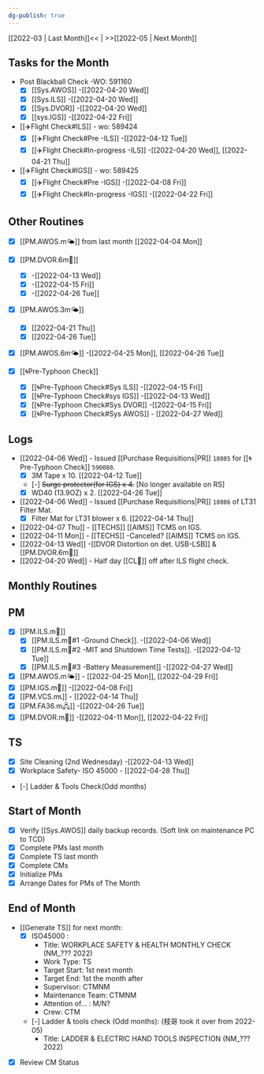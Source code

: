 ```yaml
---
dg-publish: true
---
```

[[2022-03 | Last Month]]<< | >>[[2022-05 | Next Month]]
## Tasks for the Month
- Post Blackball Check -WO: 591160
	- [x] [[Sys.AWOS]] -[[2022-04-20 Wed]]
	- [x] [[Sys.ILS]] -[[2022-04-20 Wed]]
	- [x] [[Sys.DVOR]] -[[2022-04-20 Wed]]
	- [x] [[sys.IGS]] -[[2022-04-22 Fri]]
- [[✈️Flight Check#ILS]] - wo: 589424
	- [x] [[✈️Flight Check#Pre -ILS]] -[[2022-04-12 Tue]]
	- [x] [[✈️Flight Check#In-progress -ILS]] -[[2022-04-20 Wed]], [[2022-04-21 Thu]]
- [[✈️Flight Check#IGS]] - wo: 589425
	- [x] [[✈️Flight Check#Pre -IGS]] -[[2022-04-08 Fri]]
	- [x] [[✈️Flight Check#In-progress -IGS]] -[[2022-04-22 Fri]] 
## Other Routines
- [x] [[PM.AWOS.m🌤️]] from last month [[2022-04-04 Mon]]
- [x] [[PM.DVOR.6m🧭]] 
	- [x] -[[2022-04-13 Wed]] 
	- [x] -[[2022-04-15 Fri]]
	- [x] -[[2022-04-26 Tue]]
- [x] [[PM.AWOS.3m🌤️]] 
	- [x] [[2022-04-21 Thu]]
	- [x] [[2022-04-26 Tue]]
- [x] [[PM.AWOS.6m🌤️]]  -[[2022-04-25 Mon]], [[2022-04-26 Tue]]

- [x] [[🌀Pre-Typhoon Check]]
	- [x] [[🌀Pre-Typhoon Check#Sys ILS]] -[[2022-04-15 Fri]]
	- [x] [[🌀Pre-Typhoon Check#sys IGS]] -[[2022-04-13 Wed]]
	- [x] [[🌀Pre-Typhoon Check#Sys DVOR]] -[[2022-04-15 Fri]]
	- [x] [[🌀Pre-Typhoon Check#Sys AWOS]] - [[2022-04-27 Wed]]
## Logs
- [[2022-04-06 Wed]] - Issued [[Purchase Requisitions|PR]] `18085` for [[🌀Pre-Typhoon Check]] `590080`.
	- [x] 3M Tape x 10.  [[2022-04-12 Tue]]
	- [-] ~~Surge protector(for IGS) x 4.~~ [No longer available on RS] 
	- [x] WD40 (13.9OZ) x 2. [[2022-04-26 Tue]]
-  [[2022-04-06 Wed]] - Issued [[Purchase Requisitions|PR]] `18086` of LT31 Filter Mat.
	- [x] Filter Mat for LT31 blower x 6. [[2022-04-14 Thu]]
- [[2022-04-07 Thu]] - [[TECHS]] [[AIMS]] TCMS on IGS.
- [[2022-04-11 Mon]] - [[TECHS]] -Canceled? [[AIMS]] TCMS on IGS.
- [[2022-04-13 Wed]] -[[DVOR Distortion on det. USB-LSB]] & [[PM.DVOR.6m🧭]]
- [[2022-04-20 Wed]] - Half day [[CL🎉]] off after ILS flight check.
## Monthly Routines
## PM
- [x] [[PM.ILS.m🛬]]
	- [x] [[PM.ILS.m🛬#1 -Ground Check]]. -[[2022-04-06 Wed]]
	- [x]  [[PM.ILS.m🛬#2 -MIT and Shutdown Time Tests]]. -[[2022-04-12 Tue]]
	- [x] [[PM.ILS.m🛬#3 -Battery Measurement]] -[[2022-04-27 Wed]]
- [x] [[PM.AWOS.m🌤️]] - [[2022-04-25 Mon]], [[2022-04-29 Fri]]
- [x] [[PM.IGS.m🛫]] -[[2022-04-08 Fri]]
- [x] [[PM.VCS.m📞]] - [[2022-04-14 Thu]]
- [x] [[PM.FA36.m🖧]] -[[2022-04-26 Tue]]
- [x] [[PM.DVOR.m🧭]] -[[2022-04-11 Mon]], [[2022-04-22 Fri]]

## TS
- [x] Site Cleaning (2nd Wednesday) -[[2022-04-13 Wed]]
- [x] Workplace Safety- ISO 45000 - [[2022-04-28 Thu]]
- [-] Ladder & Tools Check(Odd months)

## Start of Month
- [x] Verify [[Sys.AWOS]] daily backup records. (Soft link on maintenance PC to TCD)
- [x] Complete PMs last month
- [x] Complete TS last month
- [x] Complete CMs
- [x] Initialize PMs
- [x] Arrange Dates for PMs of The Month

## End of Month
- [[Generate TS]] for next month: 
	- [x] ISO45000 : 
		- Title: WORKPLACE SAFETY & HEALTH MONTHLY CHECK (NM_??? 2022)
		- Work Type: TS
		- Target Start: 1st next month
		- Target End: 1st the month after
		- Supervisor: CTMNM
		- Maintenance Team: CTMNM
		- Attention of... : M/N?
		- Crew: CTM
	- [-] Ladder & tools check (Odd months): (枝哥 took it over from 2022-05)
		- Title: LADDER & ELECTRIC HAND TOOLS INSPECTION (NM_??? 2022)
- [x] Review CM Status

